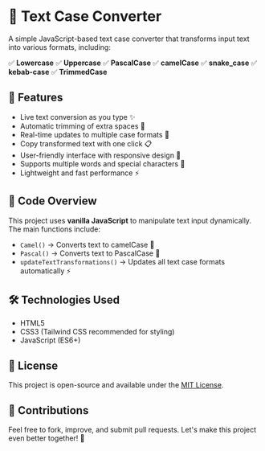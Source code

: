 # 📝 Text Case Converter

A simple JavaScript-based text case converter that transforms input text into various formats, including:

✅ **Lowercase**
✅ **Uppercase**
✅ **PascalCase**
✅ **camelCase**
✅ **snake_case**
✅ **kebab-case**
✅ **TrimmedCase**

## 🚀 Features

- Live text conversion as you type ✨
- Automatic trimming of extra spaces 🧹
- Real-time updates to multiple case formats 🔄
- Copy transformed text with one click 📋
- User-friendly interface with responsive design 🎨
- Supports multiple words and special characters 🔢
- Lightweight and fast performance ⚡

## 🔧 Code Overview

This project uses **vanilla JavaScript** to manipulate text input dynamically. The main functions include:

- `Camel()` → Converts text to camelCase 🐪
- `Pascal()` → Converts text to PascalCase 📐
- `updateTextTransformations()` → Updates all text case formats automatically ⚡

## 🛠️ Technologies Used

- HTML5
- CSS3 (Tailwind CSS recommended for styling)
- JavaScript (ES6+)

## 📜 License

This project is open-source and available under the [MIT License](LICENSE).

## 🎉 Contributions

Feel free to fork, improve, and submit pull requests. Let's make this project even better together! 🚀
